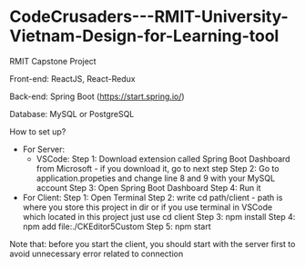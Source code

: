 # CodeCrusaders---RMIT-University-Vietnam-Design-for-Learning-tool
RMIT Capstone Project

Front-end: ReactJS, React-Redux

Back-end: Spring Boot (https://start.spring.io/)

Database: MySQL or PostgreSQL

How to set up?
- For Server:
  + VSCode:
    Step 1: Download extension called Spring Boot Dashboard from Microsoft - if you download it, go to next step
    Step 2: Go to application.propeties and change line 8 and 9 with your MySQL account
    Step 3: Open Spring Boot Dashboard
    Step 4: Run it
- For Client:
    Step 1: Open Terminal
    Step 2: write cd path/client - path is where you store this project in dir or if you use terminal in VSCode which located in this project just use cd client
    Step 3: npm install
    Step 4: npm add file:./CKEditor5Custom
    Step 5: npm start

Note that: before you start the client, you should start with the server first to avoid unnecessary error related to connection
